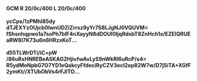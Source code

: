 #### GCM R 20/0c/400 L 20/0c/400
**ycCps/1zPMhI85dy**<br/>**dTJEXYzOUjcb0lwnUDZiZrrsz9yYr7S8LJgNJ0VQUVM=**<br/>**fShsnhqpwo1a7soPh7bIF4nXayyN8dDOUl0IjqRdsbT8ZnHch1x/EZEIQRUEaRW8l7K73u6n6HRzxKoT...**<br/><br/>
**d55TLWrDTi/iC+pW**<br/>**/86uRxHNREBeASKAG2HjivfwAvLyS9nWkRl6uRcP/s4=**<br/>**R5ydMeNpbG7O7YD1eQakcyFfdeciRyCZV3ecI2ep82W7w/D7j5iTA+XGfF2ymKt//XTUbObVs4rFJITO...**